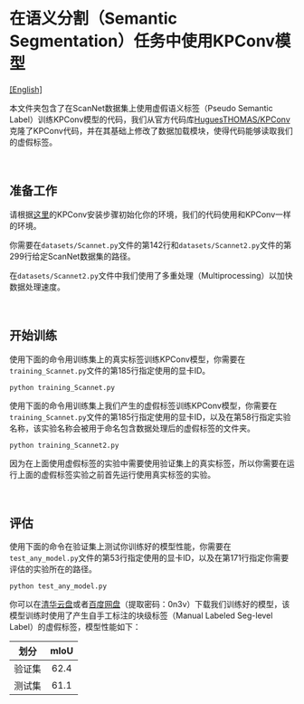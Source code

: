# 在语义分割（Semantic Segmentation）任务中使用KPConv模型

[[English]](README.md)

本文件夹包含了在ScanNet数据集上使用虚假语义标签（Pseudo Semantic Label）训练KPConv模型的代码，我们从官方代码库[HuguesTHOMAS/KPConv](https://github.com/HuguesTHOMAS/KPConv)克隆了KPConv代码，并在其基础上修改了数据加载模块，使得代码能够读取我们的虚假标签。

&nbsp;

## 准备工作

请根据[这里](https://github.com/HuguesTHOMAS/KPConv#installation)的KPConv安装步骤初始化你的环境，我们的代码使用和KPConv一样的环境。

你需要在`datasets/Scannet.py`文件的第142行和`datasets/Scannet2.py`文件的第299行给定ScanNet数据集的路径。

在`datasets/Scannet2.py`文件中我们使用了多重处理（Multiprocessing）以加快数据处理速度。

&nbsp;

## 开始训练

使用下面的命令用训练集上的真实标签训练KPConv模型，你需要在`training_Scannet.py`文件的第185行指定使用的显卡ID。

```
python training_Scannet.py
```

使用下面的命令用训练集上我们产生的虚假标签训练KPConv模型，你需要在`training_Scannet.py`文件的第185行指定使用的显卡ID，以及在第58行指定实验名称，该实验名称会被用于命名包含数据处理后的虚假标签的文件夹。

```
python training_Scannet2.py
```

因为在上面使用虚假标签的实验中需要使用验证集上的真实标签，所以你需要在运行上面的虚假标签实验之前首先运行使用真实标签的实验。

&nbsp;

## 评估

使用下面的命令在验证集上测试你训练好的模型性能，你需要在`test_any_model.py`文件的第53行指定使用的显卡ID，以及在第171行指定你需要评估的实验所在的路径。

```
python test_any_model.py
```

你可以在[清华云盘](https://cloud.tsinghua.edu.cn/f/0aff8985e7184e2b8d2f/)或者[百度网盘](https://pan.baidu.com/s/1KIZEEx4TVL4mDL79A6vCPw)（提取密码：0n3v）下载我们训练好的模型，该模型训练时使用了产生自手工标注的块级标签（Manual Labeled Seg-level Label）的虚假标签，模型性能如下：

| 划分 | mIoU |
| :---: | :---: | 
| 验证集 | 62.4 | 
| 测试集 | 61.1 | 
